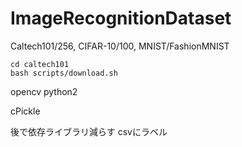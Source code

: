 # ImageRecognitionDataset
Caltech101/256, CIFAR-10/100, MNIST/FashionMNIST



```
cd caltech101
bash scripts/download.sh
```
opencv
python2

cPickle

後で依存ライブラリ減らす
csvにラベル
